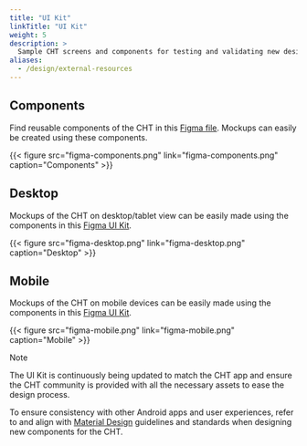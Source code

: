 ```yaml
---
title: "UI Kit"
linkTitle: "UI Kit"
weight: 5
description: >
  Sample CHT screens and components for testing and validating new designs or workflows
aliases:
  - /design/external-resources
---
```


## Components
Find reusable components of the CHT in this [Figma file](https://www.figma.com/design/L2QNLhx4ijc8cje0avzbQc/CHT-UI-Kit-%7C-September-2024?node-id=2-3&p=f&t=4SVeBCULkoFmpgko-0). Mockups can easily be created using these components.

{{< figure src="figma-components.png" link="figma-components.png" caption="Components" >}}

## Desktop
Mockups of the CHT on desktop/tablet view can be easily made using the components in this [Figma UI Kit](https://www.figma.com/design/L2QNLhx4ijc8cje0avzbQc/CHT-UI-Kit-%7C-September-2024?node-id=369-9899&p=f&t=4SVeBCULkoFmpgko-0).

{{< figure src="figma-desktop.png" link="figma-desktop.png" caption="Desktop" >}}

## Mobile
Mockups of the CHT on mobile devices can be easily made using the components in this [Figma UI Kit](https://www.figma.com/design/L2QNLhx4ijc8cje0avzbQc/CHT-UI-Kit-%7C-September-2024?node-id=184-1450&p=f&t=4SVeBCULkoFmpgko-0).

{{< figure src="figma-mobile.png" link="figma-mobile.png" caption="Mobile" >}}

> [!NOTE] 
> The UI Kit is continuously being updated to match the CHT app and ensure the CHT community is provided with all the necessary assets to ease the design process.

To ensure consistency with other Android apps and user experiences, refer to and align with [Material Design](https://m3.material.io/) guidelines and standards when designing new components for the CHT.
